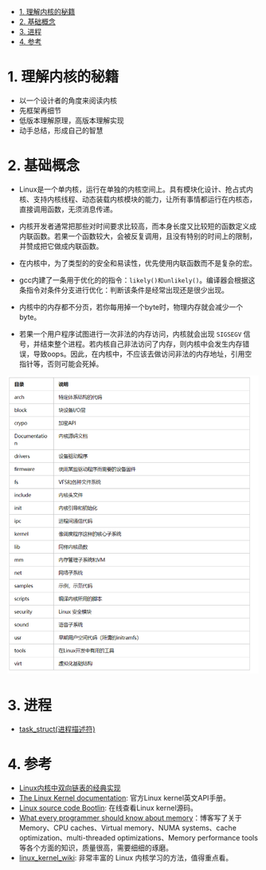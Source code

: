 <!--
 * @Author: JohnJeep
 * @Date: 2020-08-19 19:37:29
 * @LastEditTime: 2021-08-07 23:49:01
 * @LastEditors: Windows10
 * @Description: Linux kernel学习
 * @FilePath: /linux_kernel.md
-->
<!-- TOC -->

- [1. 理解内核的秘籍](#1-%E7%90%86%E8%A7%A3%E5%86%85%E6%A0%B8%E7%9A%84%E7%A7%98%E7%B1%8D)
- [2. 基础概念](#2-%E5%9F%BA%E7%A1%80%E6%A6%82%E5%BF%B5)
- [3. 进程](#3-%E8%BF%9B%E7%A8%8B)
- [4. 参考](#4-%E5%8F%82%E8%80%83)

<!-- /TOC -->

# 1. 理解内核的秘籍
- 以一个设计者的角度来阅读内核
- 先框架再细节
- 低版本理解原理，高版本理解实现
- 动手总结，形成自己的智慧




# 2. 基础概念
- Linux是一个单内核，运行在单独的内核空间上。具有模块化设计、抢占式内核、支持内核线程、动态装载内核模块的能力，让所有事情都运行在内核态，直接调用函数，无须消息传递。

- 内核开发者通常把那些对时间要求比较高，而本身长度又比较短的函数定义成内联函数。若果一个函数较大，会被反复调用，且没有特别的时间上的限制，并赞成把它做成内联函数。

- 在内核中，为了类型的的安全和易读性，优先使用内联函数而不是复杂的宏。

- gcc内建了一条用于优化的的指令：`likely()和unlikely()`。编译器会根据这条指令对条件分支进行优化：判断该条件是经常出现还是很少出现。

- 内核中的内存都不分页，若你每用掉一个byte时，物理内存就会减少一个byte。
- 若果一个用户程序试图进行一次非法的内存访问，内核就会出现 `SIGSEGV` 信号，并结束整个进程。若内核自己非法访问了内存，则内核中会发生内存错误，导致oops。因此，在内核中，不应该去做访问非法的内存地址，引用空指针等，否则可能会死掉。


<img src="./pictures/内核源码结构.png">


# 3. 进程
- [task_struct(进程描述符)](https://blog.csdn.net/lf_2016/article/details/54347820)




# 4. 参考
- [Linux内核中双向链表的经典实现](https://www.cnblogs.com/skywang12345/p/3562146.html#a1)
- [The Linux Kernel documentation](https://www.kernel.org/doc/html/latest/): 官方Linux kernel英文API手册。
- [Linux source code Bootlin](https://elixir.bootlin.com/linux/latest/source): 在线查看Linux kernel源码。
- [What every programmer should know about memory](https://lwn.net/Articles/250967/)：博客写了关于Memory、CPU caches、Virtual memory、NUMA systems、cache optimization、multi-threaded optimizations、Memory performance tools等各个方面的知识，质量很高，需要细细的琢磨。
- [linux_kernel_wiki](https://github.com/0voice/linux_kernel_wiki): 非常丰富的 Linux 内核学习的方法，值得重点看。













